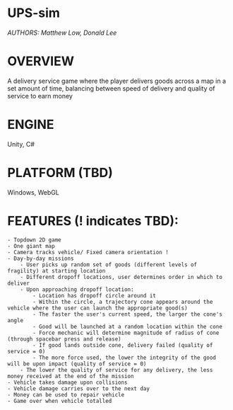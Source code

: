 # UPS-sim 

*AUTHORS: Matthew Low, Donald Lee*

# OVERVIEW 
A delivery service game where the player delivers goods across a map in a set amount of time, balancing between speed of delivery and quality of service to earn money

# ENGINE 
Unity, C#

# PLATFORM (TBD) 
Windows, WebGL 

# FEATURES (! indicates TBD):
	- Topdown 2D game
	- One giant map
	- Camera tracks vehicle/ Fixed camera orientation !
	- Day-by-day missions
		- User picks up random set of goods (different levels of fragility) at starting location
		- Different dropoff locations, user determines order in which to deliver
		- Upon approaching dropoff location:
			- Location has dropoff circle around it
			- Within the circle, a trajectory cone appears around the vehicle where the user can launch the appropriate good(s)
			- The faster the user's current speed, the larger the cone's angle
			- Good will be launched at a random location within the cone
			- Force mechanic will determine magnitude of radius of cone (through spacebar press and release)
			- If good lands outside cone, delivery failed (quality of service = 0)
			- The more force used, the lower the integrity of the good will be upon impact (quality of service = 0)
		- The lower the quality of service for any delivery, the less money received at the end of the mission
	- Vehicle takes damage upon collisions
	- Vehicle damage carries over to the next day
	- Money can be used to repair vehicle
	- Game over when vehicle totalled